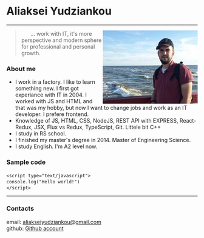 # Aliaksei Yudziankou
---
<img align="right"  src="main.jpg">

>&nbsp;&nbsp;&nbsp;&nbsp;&nbsp;&nbsp;... work with IT, it's more perspective and modern sphere for professional and personal growth.

### About me 
  * I work in a factory. I like to learn something new. I first got experiance with IT in 2004. I worked with JS and HTML and that was my hobby, but now I want to change jobs and work as an IT developer. I prefere frontend. 
  * Knowledge of JS, HTML, CSS, NodeJS, REST API with EXPRESS, React-Redux, JSX, Flux vs Redux, TypeScript, Git. Littele bit C++ 
  * I study in RS school. 
  * I finished my master's degree in 2014. Master of Engineering Science. 
  * I study English. I'm A2 level now. 
 
### Sample code 
```
<script type="text/javascript">
console.log("Hello world!")
</script>
```
____
### Contacts 

email: aliakseiyudziankou@gmail.com  
github: [Github account](https://github.com/webjsworker "webjsworker")

